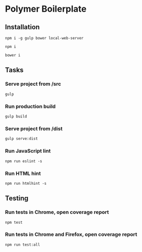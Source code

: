 # Polymer Boilerplate 

## Installation 

`npm i -g gulp bower local-web-server` 

`npm i` 

`bower i` 

## Tasks 

### Serve project from /src 

`gulp` 

### Run production build 

`gulp build` 

### Serve project from /dist 

`gulp serve:dist` 

### Run JavaScript lint 

`npm run eslint -s`

### Run HTML hint 

`npm run htmlhint -s`

## Testing 

### Run tests in Chrome, open coverage report

`npm test`

### Run tests in Chrome and Firefox, open coverage report

`npm run test:all`
